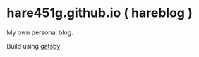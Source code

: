 # hare451g.github.io ( hareblog )

My own personal blog.

Build using [gatsby](https://www.gatsbyjs.org/)
